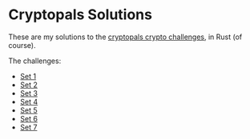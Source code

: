 # Cryptopals Solutions

These are my solutions to the [cryptopals crypto challenges](https://cryptopals.com/), in Rust (of course).

The challenges:
- [Set 1](src/challenges/set_1/)
- [Set 2](src/challenges/set_2/)
- [Set 3](src/challenges/set_3/)
- [Set 4](src/challenges/set_4/)
- [Set 5](src/challenges/set_5/)
- [Set 6](src/challenges/set_6/)
- [Set 7](src/challenges/set_7/)
